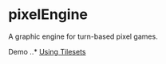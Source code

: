 # pixelEngine
A graphic engine for turn-based pixel games.

Demo
..* [Using Tilesets](https://orasund.github.io/pixelEngine/)
